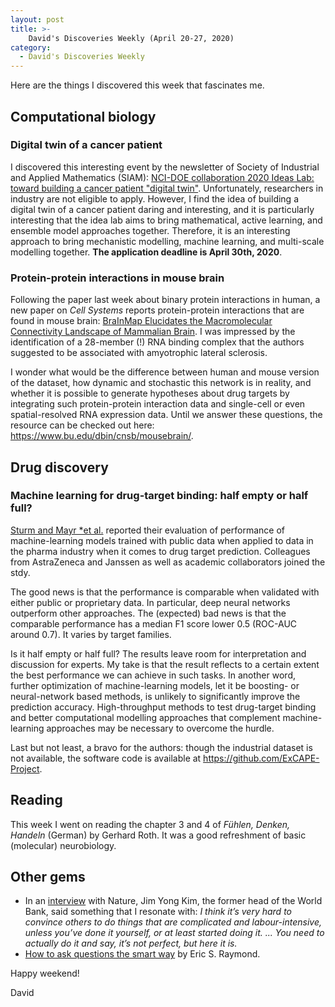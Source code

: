 ```yaml
---
layout: post
title: >- 
    David's Discoveries Weekly (April 20-27, 2020)
category: 
  - David's Discoveries Weekly 
---
```


Here are the things I discovered this week that fascinates me.

## Computational biology

### Digital twin of a cancer patient

I discovered this interesting event by the newsletter of Society of Industrial and Applied Mathematics (SIAM): [NCI-DOE collaboration 2020 Ideas Lab: toward building a cancer patient "digital twin"](https://events.cancer.gov/cbiit/dtwin2020/). Unfortunately, researchers in industry are not eligible to apply. However, I find the idea of building a digital twin of a cancer patient daring and interesting, and it is particularly interesting that the idea lab aims to bring mathematical, active learning, and ensemble model approaches together. Therefore, it is an interesting approach to bring mechanistic modelling, machine learning, and multi-scale modelling together. **The application deadline is April 30th, 2020**. 

### Protein-protein interactions in mouse brain
Following the paper last week about binary protein interactions in human, a new
paper on *Cell Systems* reports protein-protein interactions that are found in
mouse brain: [BraInMap Elucidates the Macromolecular Connectivity Landscape of
Mammalian
Brain](https://www.cell.com/cell-systems/fulltext/S2405-4712(20)30109-5). I was
impressed by the identification of a 28-member (!) RNA binding complex that the
authors suggested to be associated with amyotrophic lateral sclerosis. 

I wonder
what would be the difference between human and mouse version of the dataset, how
dynamic and stochastic this network is in reality, and whether it is possible to
generate hypotheses about drug targets by integrating such protein-protein
interaction data and single-cell or even spatial-resolved RNA expression data.
Until we answer these questions, the resource can be checked out here:
https://www.bu.edu/dbin/cnsb/mousebrain/. 

## Drug discovery

### Machine learning for drug-target binding: half empty or half full?

[Sturm and Mayr *et
al.](https://jcheminf.biomedcentral.com/articles/10.1186/s13321-020-00428-5)
reported their evaluation of performance of machine-learning models trained with
public data when applied to data in the pharma industry when it comes to drug target prediction. Colleagues from AstraZeneca and Janssen as well as academic collaborators joined the stdy.

The good news is that the performance is comparable when validated with either
public or proprietary data. In particular, deep neural networks outperform other approaches. The (expected) bad news is that the comparable performance has a median F1 score lower 0.5 (ROC-AUC around 0.7). It varies by target families. 

Is it half empty or half full? The results leave room for interpretation and
discussion for experts. My take is that the result reflects to a certain extent
the best performance we can achieve in such tasks. In another word, further
optimization of machine-learning models, let it be boosting- or neural-network
based methods, is unlikely to significantly improve the prediction accuracy.
High-throughput methods to test drug-target binding and better computational modelling approaches that complement machine-learning approaches may be necessary to overcome the hurdle.

Last but not least, a bravo for the authors: though the industrial dataset is
not available, the software code is available at https://github.com/ExCAPE-Project.

## Reading

This week I went on reading the chapter 3 and 4 of *Fühlen, Denken,
Handeln* (German) by Gerhard Roth. It was a good refreshment of basic
(molecular) neurobiology.

## Other gems

* In an [interview](https://www.nature.com/articles/d41586-020-01218-7) with Nature, Jim Yong Kim, the former head of the World Bank, said something that I resonate with: *I think it’s very hard to convince others to do things that are complicated and labour-intensive, unless you’ve done it yourself, or at least started doing it. ... You need to actually do it and say, it’s not perfect, but here it is.*
* [How to ask questions the smart
    way](http://www.catb.org/~esr/faqs/smart-questions.html) by Eric S. Raymond.

Happy weekend! 

David

